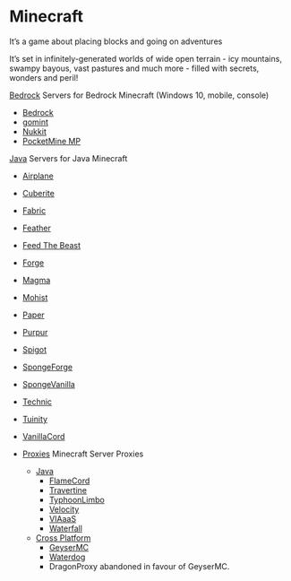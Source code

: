 # Minecraft

It’s a game about placing blocks and going on adventures

It’s set in infinitely-generated worlds of wide open terrain - icy mountains, swampy bayous, vast pastures and much more - filled with secrets, wonders and peril!

[Bedrock](/game_eggs/minecraft/bedrock) Servers for Bedrock Minecraft (Windows 10, mobile, console)
* [Bedrock](/game_eggs/game_eggs/minecraft/bedrock/bedrock)
* [gomint](/game_eggs/minecraft/bedrock/gomint)
* [Nukkit](/game_eggs/minecraft/bedrock/nukkit)  
* [PocketMine MP](/game_eggs/minecraft/bedrock/pocketmine_mp)  

[Java](/game_eggs/minecraft/java/) Servers for Java Minecraft
* [Airplane](/game_eggs/minecraft/java/airplane)
* [Cuberite](/game_eggs/minecraft/java/cuberite)
* [Fabric](/game_eggs/minecraft/java/fabric) 
* [Feather](/game_eggs/minecraft/java/feather)  
* [Feed The Beast](/game_eggs/minecraft/java/ftb)  
* [Forge](/game_eggs/minecraft/java/forge)  
* [Magma](/game_eggs/minecraft/java/magma)
* [Mohist](/game_eggs/minecraft/java/mohist)
* [Paper](/game_eggs/minecraft/java/paper)
* [Purpur](/game_eggs/minecraft/java/purpur)
* [Spigot](/game_eggs/minecraft/java/spigot)
* [SpongeForge](/game_eggs/minecraft/java/spongeforge)
* [SpongeVanilla](/game_eggs/minecraft/java/spongevanilla)
* [Technic](/game_eggs/minecraft/java/technic)
* [Tuinity](/game_eggs/minecraft/java/tuinity)
* [VanillaCord](/game_eggs/minecraft/java/vanillacord)

* [Proxies](/game_eggs/minecraft/proxy) Minecraft Server Proxies
  * [Java](/game_eggs/minecraft/proxy/java)
	* [FlameCord](/game_eggs/minecraft/proxy/java/flamecord)
    * [Travertine](/game_eggs/minecraft/proxy/java/travertine)
    * [TyphoonLimbo](/game_eggs/minecraft/proxy/java/typhoonlimbo)
    * [Velocity](/game_eggs/minecraft/proxy/java/velocity)
    * [VIAaaS](/game_eggs/minecraft/proxy/java/viaaas)
    * [Waterfall](/game_eggs/minecraft/proxy/java/waterfall)
  * [Cross Platform](/game_eggs/minecraft/proxy/cross_platform)
    * [GeyserMC](/game_eggs/minecraft/proxy/cross_platform/geyser)
    * [Waterdog](/game_eggs/minecraft/proxy/cross_platform/waterdog)
	* DragonProxy abandoned in favour of GeyserMC.
